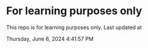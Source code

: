 # For learning purposes only
This repo is for learning purposes only.
Last updated at

Thursday, June 6, 2024 4:41:57 PM

